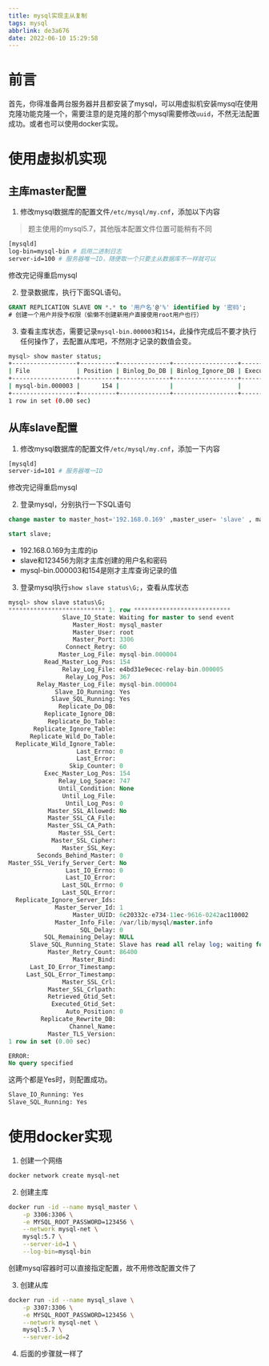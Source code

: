 ```yaml
---
title: mysql实现主从复制
tags: mysql
abbrlink: de3a676
date: 2022-06-10 15:29:58
---
```


# 前言
首先，你得准备两台服务器并且都安装了mysql，可以用虚拟机安装mysql在使用克隆功能克隆一个，需要注意的是克隆的那个mysql需要修改`uuid`，不然无法配置成功。或者也可以使用docker实现。
# 使用虚拟机实现
## 主库master配置
1. 修改mysql数据库的配置文件`/etc/mysql/my.cnf`，添加以下内容

> 题主使用的mysql5.7，其他版本配置文件位置可能稍有不同

```bash
[mysqld]
log-bin=mysql-bin # 启用二进制日志
server-id=100 # 服务器唯一ID，随便取一个只要主从数据库不一样就可以
```
修改完记得重启mysql

2. 登录数据库，执行下面SQL语句。

```sql
GRANT REPLICATION SLAVE ON *.* to '用户名'@'%' identified by '密码';
# 创建一个用户并授予权限（偷懒不创建新用户直接使用root用户也行）
```
3. 查看主库状态，需要记录`mysql-bin.000003`和`154`，此操作完成后不要才执行任何操作了，去配置从库吧，不然刚才记录的数值会变。
```bash
mysql> show master status;
+------------------+----------+--------------+------------------+-------------------+
| File             | Position | Binlog_Do_DB | Binlog_Ignore_DB | Executed_Gtid_Set |
+------------------+----------+--------------+------------------+-------------------+
| mysql-bin.000003 |      154 |              |                  |                   |
+------------------+----------+--------------+------------------+-------------------+
1 row in set (0.00 sec)

```

## 从库slave配置
1. 修改mysql数据库的配置文件`/etc/mysql/my.cnf`，添加一下内容
```bash
[mysqld]
server-id=101 # 服务器唯一ID
```
修改完记得重启mysql

 2. 登录mysql，分别执行一下SQL语句
```sql
change master to master_host='192.168.0.169' ,master_user= 'slave' , master_password='123456',master_log_file= 'mysql-bin.000002' ,master_log_pos=156;

start slave;
```
- 192.168.0.169为主库的ip
- slave和123456为刚才主库创建的用户名和密码
- mysql-bin.000003和154是刚才主库查询记录的值
3. 登录mysql执行`show slave status\G;`，查看从库状态
```sql
mysql> show slave status\G;
*************************** 1. row ***************************
               Slave_IO_State: Waiting for master to send event
                  Master_Host: mysql_master
                  Master_User: root
                  Master_Port: 3306
                Connect_Retry: 60
              Master_Log_File: mysql-bin.000004
          Read_Master_Log_Pos: 154
               Relay_Log_File: e4bd31e9ecec-relay-bin.000005
                Relay_Log_Pos: 367
        Relay_Master_Log_File: mysql-bin.000004
             Slave_IO_Running: Yes
            Slave_SQL_Running: Yes
              Replicate_Do_DB: 
          Replicate_Ignore_DB: 
           Replicate_Do_Table: 
       Replicate_Ignore_Table: 
      Replicate_Wild_Do_Table: 
  Replicate_Wild_Ignore_Table: 
                   Last_Errno: 0
                   Last_Error: 
                 Skip_Counter: 0
          Exec_Master_Log_Pos: 154
              Relay_Log_Space: 747
              Until_Condition: None
               Until_Log_File: 
                Until_Log_Pos: 0
           Master_SSL_Allowed: No
           Master_SSL_CA_File: 
           Master_SSL_CA_Path: 
              Master_SSL_Cert: 
            Master_SSL_Cipher: 
               Master_SSL_Key: 
        Seconds_Behind_Master: 0
Master_SSL_Verify_Server_Cert: No
                Last_IO_Errno: 0
                Last_IO_Error: 
               Last_SQL_Errno: 0
               Last_SQL_Error: 
  Replicate_Ignore_Server_Ids: 
             Master_Server_Id: 1
                  Master_UUID: 6c20332c-e734-11ec-9616-0242ac110002
             Master_Info_File: /var/lib/mysql/master.info
                    SQL_Delay: 0
          SQL_Remaining_Delay: NULL
      Slave_SQL_Running_State: Slave has read all relay log; waiting for more updates
           Master_Retry_Count: 86400
                  Master_Bind: 
      Last_IO_Error_Timestamp: 
     Last_SQL_Error_Timestamp: 
               Master_SSL_Crl: 
           Master_SSL_Crlpath: 
           Retrieved_Gtid_Set: 
            Executed_Gtid_Set: 
                Auto_Position: 0
         Replicate_Rewrite_DB: 
                 Channel_Name: 
           Master_TLS_Version: 
1 row in set (0.00 sec)

ERROR: 
No query specified
```
这两个都是Yes时，则配置成功。
```bash
Slave_IO_Running: Yes
Slave_SQL_Running: Yes
```
# 使用docker实现
1. 创建一个网络
```bash
docker network create mysql-net
```
2. 创建主库
```bash
docker run -id --name mysql_master \
	-p 3306:3306 \
	-e MYSQL_ROOT_PASSWORD=123456 \
	--network mysql-net \
	mysql:5.7 \
	--server-id=1 \
	--log-bin=mysql-bin
```
创建mysql容器时可以直接指定配置，故不用修改配置文件了

3. 创建从库
```bash
docker run -id --name mysql_slave \
	-p 3307:3306 \
	-e MYSQL_ROOT_PASSWORD=123456 \
	--network mysql-net \
	mysql:5.7 \
	--server-id=2
```
4. 后面的步骤就一样了
